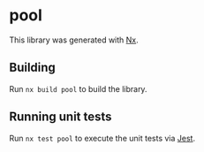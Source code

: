 # pool

This library was generated with [Nx](https://nx.dev).

## Building

Run `nx build pool` to build the library.

## Running unit tests

Run `nx test pool` to execute the unit tests via [Jest](https://jestjs.io).
